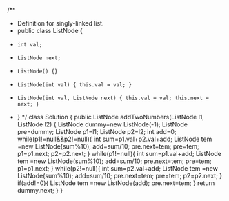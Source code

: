 /**
 * Definition for singly-linked list.
 * public class ListNode {
 *     int val;
 *     ListNode next;
 *     ListNode() {}
 *     ListNode(int val) { this.val = val; }
 *     ListNode(int val, ListNode next) { this.val = val; this.next = next; }
 * }
 */
class Solution {
    public ListNode addTwoNumbers(ListNode l1, ListNode l2) {
        ListNode dummy=new ListNode(-1);
        ListNode pre=dummy;
        ListNode p1=l1;
        ListNode p2=l2;
        int add=0;
        while(p1!=null&&p2!=null){
            int sum=p1.val+p2.val+add;
            ListNode tem =new ListNode(sum%10);
            add=sum/10;
            pre.next=tem;
            pre=tem;
            p1=p1.next;
            p2=p2.next;
        }
        while(p1!=null){
            int sum=p1.val+add;
            ListNode tem =new ListNode(sum%10);
            add=sum/10;
            pre.next=tem;
            pre=tem;
            p1=p1.next;
        }
        while(p2!=null){
            int sum=p2.val+add;
            ListNode tem =new ListNode(sum%10);
            add=sum/10;
            pre.next=tem;
            pre=tem;
            p2=p2.next;
        }
        if(add!=0){
            ListNode tem =new ListNode(add);
            pre.next=tem;
        }
        return dummy.next;
    }
}